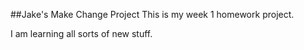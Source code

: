 ##Jake's Make Change Project
This is my week 1 homework project.


I am learning all sorts of new stuff.

